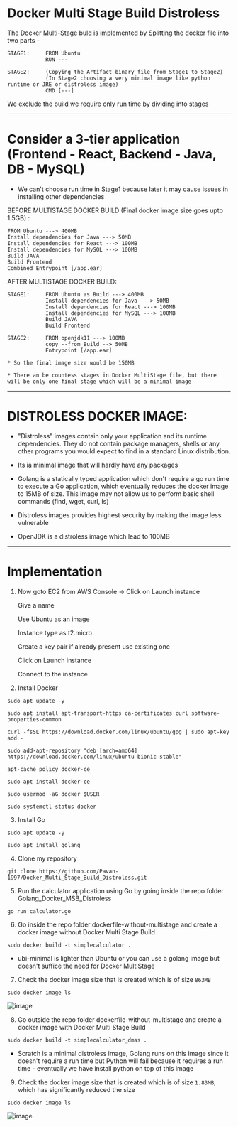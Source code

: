 # Docker Multi Stage Build Distroless

The Docker Multi-Stage buld is implemented by Splitting the docker file into two parts - 
```
STAGE1:		FROM Ubuntu
			RUN ---

STAGE2: 	(Copying the Artifact binary file from Stage1 to Stage2) 
			(In Stage2 choosing a very minimal image like python runtime or JRE or distroless image)
			CMD [---]
```
We exclude the build we require only run time by dividing into stages

---
# Consider a 3-tier application (Frontend - React, Backend - Java, DB - MySQL)

* We can't choose run time in Stage1 because later it may cause issues in installing other dependencies

BEFORE MULTISTAGE DOCKER BUILD (Final docker image size goes upto 1.5GB) :
```
FROM Ubuntu ---> 400MB
Install dependencies for Java ---> 50MB
Install dependencies for React ---> 100MB
Install dependencies for MySQL ---> 100MB
Build JAVA 
Build Frontend
Combined Entrypoint [/app.ear]			
```

AFTER MULTISTAGE DOCKER BUILD:
```
STAGE1:		FROM Ubuntu as Build ---> 400MB
			Install dependencies for Java ---> 50MB
			Install dependencies for React ---> 100MB
			Install dependencies for MySQL ---> 100MB
			Build JAVA 
			Build Frontend

STAGE2: 	FROM openjdk11 ---> 100MB
			copy --from Build --> 50MB
			Entrypoint [/app.ear] 		

* So the final image size would be 150MB

* There an be countess stages in Docker MultiStage file, but there will be only one final stage which will be a minimal image
```

---

# DISTROLESS DOCKER IMAGE:

- "Distroless" images contain only your application and its runtime dependencies. They do not contain package managers, shells or any other programs you would expect to find in a standard Linux distribution.

- Its ia minimal image that will hardly have any packages

- Golang is a statically typed application which don't require a go run time to execute a Go application, which eventually reduces the docker image to 15MB of size. This image may not allow us to perform basic shell commands (find, wget, curl, ls)

- Distroless images provides highest security by making the image less vulnerable

- OpenJDK is a distroless image which lead to 100MB 

---
# Implementation 

1. Now goto EC2 from AWS Console -> Click on Launch instance

	Give a name 
	
	Use Ubuntu as an image
	
	Instance type as t2.micro
	
	Create a key pair if already present use existing one
	
	Click on Launch instance
	
	Connect to the instance


2. Install Docker
```
sudo apt update -y

sudo apt install apt-transport-https ca-certificates curl software-properties-common

curl -fsSL https://download.docker.com/linux/ubuntu/gpg | sudo apt-key add -

sudo add-apt-repository "deb [arch=amd64] https://download.docker.com/linux/ubuntu bionic stable"

apt-cache policy docker-ce

sudo apt install docker-ce

sudo usermod -aG docker $USER

sudo systemctl status docker 
```


3. Install Go
```
sudo apt update -y

sudo apt install golang
```


4. Clone my repository
```
git clone https://github.com/Pavan-1997/Docker_Multi_Stage_Build_Distroless.git
```


5. Run the calculator application using Go by going inside the repo folder Golang_Docker_MSB_Distroless
```
go run calculator.go
```


6. Go inside the repo folder dockerfile-without-multistage and create a docker image without Docker Multi Stage Build
```
sudo docker build -t simplecalculator .
```
  * ubi-minimal is lighter than Ubuntu or you can use a golang image but doesn't suffice the need for Docker MultiStage


7. Check the docker image size that is created which is of size `863MB`
```
sudo docker image ls
```
![image](https://github.com/Pavan-1997/Docker_Multi_Stage_Build_Distroless/assets/32020205/13e5bff7-fdfa-4757-a77c-55093b3b06d9)


8. Go outside the repo folder dockerfile-without-multistage and create a docker image with Docker Multi Stage Build
```
sudo docker build -t simplecalculator_dmss .
```
  * Scratch is a minimal distroless image, Golang runs on this image since it doesn't require a run time but Python will fail because it requires a run time - eventually we have install python on top of this image


9. Check the docker image size that is created which is of size `1.83MB`, which has significantly reduced the size
```
sudo docker image ls
```
![image](https://github.com/Pavan-1997/Docker_Multi_Stage_Build_Distroless/assets/32020205/3ee48ba0-5d7e-4b0f-8dfd-c3ed2b8b097b)
